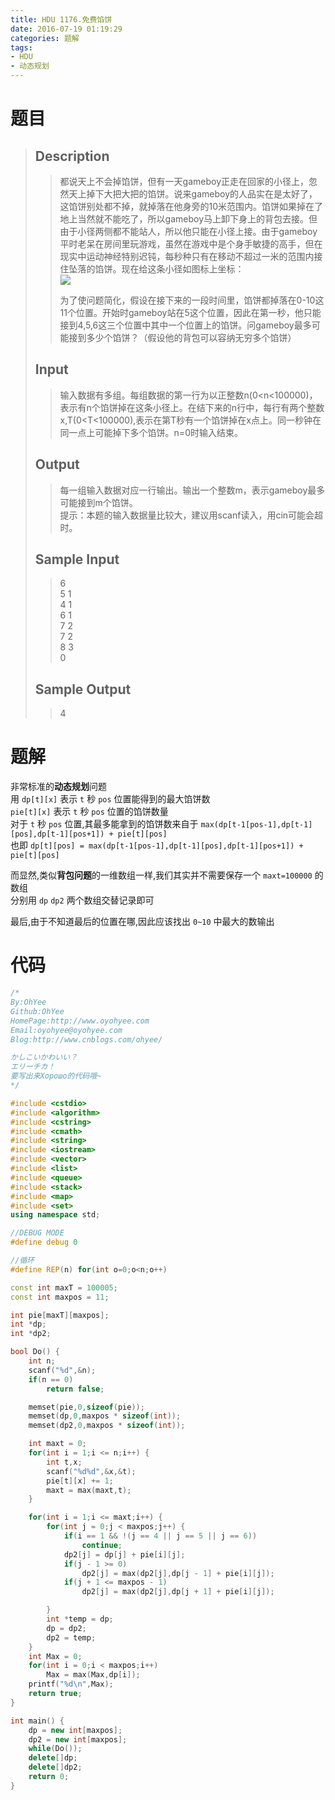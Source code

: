 ```yaml
---
title: HDU 1176.免费馅饼
date: 2016-07-19 01:19:29
categories: 题解
tags: 
- HDU
- 动态规划
---
```

# 题目
> 
> ## Description  
>> 都说天上不会掉馅饼，但有一天gameboy正走在回家的小径上，忽然天上掉下大把大把的馅饼。说来gameboy的人品实在是太好了，这馅饼别处都不掉，就掉落在他身旁的10米范围内。馅饼如果掉在了地上当然就不能吃了，所以gameboy马上卸下身上的背包去接。但由于小径两侧都不能站人，所以他只能在小径上接。由于gameboy平时老呆在房间里玩游戏，虽然在游戏中是个身手敏捷的高手，但在现实中运动神经特别迟钝，每秒种只有在移动不超过一米的范围内接住坠落的馅饼。现在给这条小径如图标上坐标：   
>>   ![](http://acm.hdu.edu.cn/data/images/1176_1.jpg)   
>>   
>> 为了使问题简化，假设在接下来的一段时间里，馅饼都掉落在0-10这11个位置。开始时gameboy站在5这个位置，因此在第一秒，他只能接到4,5,6这三个位置中其中一个位置上的馅饼。问gameboy最多可能接到多少个馅饼？（假设他的背包可以容纳无穷多个馅饼）   
>>   
>> <!--more-->  
> 
> ## Input  
>> 输入数据有多组。每组数据的第一行为以正整数n(0&lt;n&lt;100000)，表示有n个馅饼掉在这条小径上。在结下来的n行中，每行有两个整数x,T(0&lt;T&lt;100000),表示在第T秒有一个馅饼掉在x点上。同一秒钟在同一点上可能掉下多个馅饼。n=0时输入结束。   
>>    
> 
> ## Output  
>> 每一组输入数据对应一行输出。输出一个整数m，表示gameboy最多可能接到m个馅饼。   
>> 提示：本题的输入数据量比较大，建议用scanf读入，用cin可能会超时。   
>>   
>>    
> 
> ## Sample Input  
>> 6  
>> 5 1  
>> 4 1  
>> 6 1  
>> 7 2  
>> 7 2  
>> 8 3  
>> 0   
>>    
> 
> ## Sample Output  
>> 4   


# 题解

非常标准的**动态规划**问题  
用 `dp[t][x]` 表示 `t` 秒 `pos` 位置能得到的最大馅饼数  
`pie[t][x]` 表示 `t` 秒 `pos` 位置的馅饼数量  
对于 `t` 秒 `pos` 位置,其最多能拿到的馅饼数来自于 `max(dp[t-1[pos-1],dp[t-1][pos],dp[t-1][pos+1]) + pie[t][pos]`  
也即 `dp[t][pos] = max(dp[t-1[pos-1],dp[t-1][pos],dp[t-1][pos+1]) + pie[t][pos]`  

而显然,类似**背包问题**的一维数组一样,我们其实并不需要保存一个 `maxt=100000` 的数组  
分别用 `dp` `dp2` 两个数组交替记录即可  

最后,由于不知道最后的位置在哪,因此应该找出 `0~10` 中最大的数输出  


# 代码
```cpp 免费馅饼 https://github.com/OhYee/ACM.github.io/blob/master\HDU\1176.免费馅饼.cpp 代码备份
/*
By:OhYee
Github:OhYee
HomePage:http://www.oyohyee.com
Email:oyohyee@oyohyee.com
Blog:http://www.cnblogs.com/ohyee/

かしこいかわいい？
エリーチカ！
要写出来Хорошо的代码哦~
*/

#include <cstdio>
#include <algorithm>
#include <cstring>
#include <cmath>
#include <string>
#include <iostream>
#include <vector>
#include <list>
#include <queue>
#include <stack>
#include <map>
#include <set>
using namespace std;

//DEBUG MODE
#define debug 0

//循环
#define REP(n) for(int o=0;o<n;o++)

const int maxT = 100005;
const int maxpos = 11;

int pie[maxT][maxpos];
int *dp;
int *dp2;

bool Do() {
    int n;
    scanf("%d",&n);
    if(n == 0)
        return false;

    memset(pie,0,sizeof(pie));
    memset(dp,0,maxpos * sizeof(int));
    memset(dp2,0,maxpos * sizeof(int));

    int maxt = 0;
    for(int i = 1;i <= n;i++) {
        int t,x;
        scanf("%d%d",&x,&t);
        pie[t][x] += 1;
        maxt = max(maxt,t);
    }

    for(int i = 1;i <= maxt;i++) {
        for(int j = 0;j < maxpos;j++) {
            if(i == 1 && !(j == 4 || j == 5 || j == 6))
                continue;
            dp2[j] = dp[j] + pie[i][j];
            if(j - 1 >= 0)
                dp2[j] = max(dp2[j],dp[j - 1] + pie[i][j]);
            if(j + 1 <= maxpos - 1)
                dp2[j] = max(dp2[j],dp[j + 1] + pie[i][j]);

        }
        int *temp = dp;
        dp = dp2;
        dp2 = temp;
    }
    int Max = 0;
    for(int i = 0;i < maxpos;i++)
        Max = max(Max,dp[i]);
    printf("%d\n",Max);
    return true;
}

int main() {
    dp = new int[maxpos];
    dp2 = new int[maxpos];
    while(Do());
    delete[]dp;
    delete[]dp2;
    return 0;
}
```